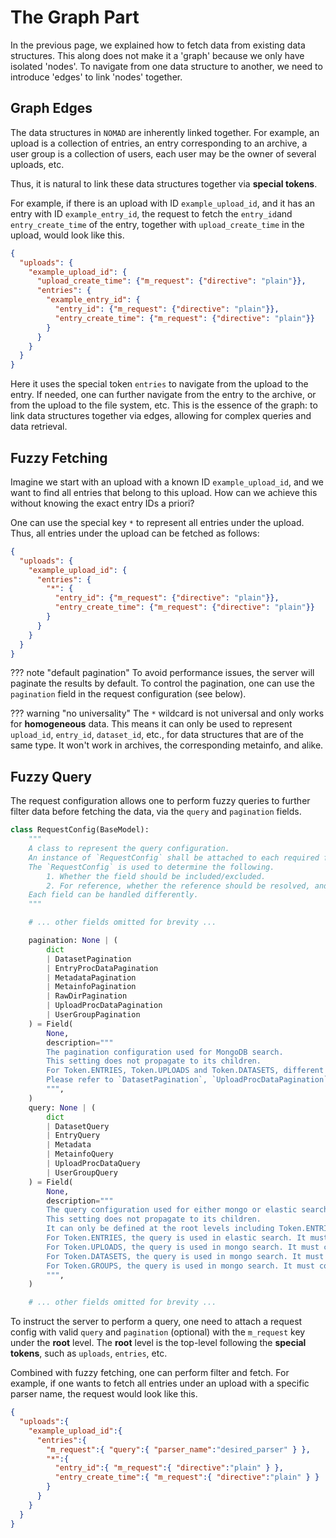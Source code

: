 # The Graph Part

In the previous page, we explained how to fetch data from existing data structures.
This along does not make it a 'graph' because we only have isolated 'nodes'.
To navigate from one data structure to another, we need to introduce 'edges' to link 'nodes' together.

## Graph Edges

The data structures in `NOMAD` are inherently linked together.
For example, an upload is a collection of entries, an entry corresponding to an archive, a user group is a collection of users,
each user may be the owner of several uploads, etc.

Thus, it is natural to link these data structures together via **special tokens**.

For example, if there is an upload with ID `example_upload_id`, and it has an entry with ID `example_entry_id`,
the request to fetch the `entry_id`and `entry_create_time` of the entry, together with `upload_create_time` in the upload, would look like this.

```json title="fetching linked data"
{
  "uploads": {
    "example_upload_id": {
      "upload_create_time": {"m_request": {"directive": "plain"}},
      "entries": {
        "example_entry_id": {
          "entry_id": {"m_request": {"directive": "plain"}},
          "entry_create_time": {"m_request": {"directive": "plain"}}
        }
      }
    }
  }
}
```

Here it uses the special token `entries` to navigate from the upload to the entry.
If needed, one can further navigate from the entry to the archive, or from the upload to the file system, etc.
This is the essence of the graph: to link data structures together via edges, allowing for complex queries and data retrieval.

## Fuzzy Fetching

Imagine we start with an upload with a known ID `example_upload_id`, and we want to find all entries that belong to this upload.
How can we achieve this without knowing the exact entry IDs a priori?

One can use the special key `*` to represent all entries under the upload.
Thus, all entries under the upload can be fetched as follows:

```json title="fetching all entries under an upload" hl_lines="5"
{
  "uploads": {
    "example_upload_id": {
      "entries": {
        "*": {
          "entry_id": {"m_request": {"directive": "plain"}},
          "entry_create_time": {"m_request": {"directive": "plain"}}
        }
      }
    }
  }
}
```

??? note "default pagination"
    To avoid performance issues, the server will paginate the results by default.
    To control the pagination, one can use the `pagination` field in the request configuration (see below).


??? warning "no universality"
    The `*` wildcard is not universal and only works for **homogeneous** data.
    This means it can only be used to represent `upload_id`, `entry_id`, `dataset_id`, etc., for data structures that are of the same type.
    It won't work in archives, the corresponding metainfo, and alike.

## Fuzzy Query

The request configuration allows one to perform fuzzy queries to further filter data before fetching the data, via the `query` and `pagination` fields.

```py title="request configuration model" hl_lines="13-50"
class RequestConfig(BaseModel):
    """
    A class to represent the query configuration.
    An instance of `RequestConfig` shall be attached to each required field.
    The `RequestConfig` is used to determine the following.
        1. Whether the field should be included/excluded.
        2. For reference, whether the reference should be resolved, and how to resolve it.
    Each field can be handled differently.
    """

    # ... other fields omitted for brevity ...

    pagination: None | (
        dict
        | DatasetPagination
        | EntryProcDataPagination
        | MetadataPagination
        | MetainfoPagination
        | RawDirPagination
        | UploadProcDataPagination
        | UserGroupPagination
    ) = Field(
        None,
        description="""
        The pagination configuration used for MongoDB search.
        This setting does not propagate to its children.
        For Token.ENTRIES, Token.UPLOADS and Token.DATASETS, different validation rules apply.
        Please refer to `DatasetPagination`, `UploadProcDataPagination`, `MetadataPagination` for details.
        """,
    )
    query: None | (
        dict
        | DatasetQuery
        | EntryQuery
        | Metadata
        | MetainfoQuery
        | UploadProcDataQuery
        | UserGroupQuery
    ) = Field(
        None,
        description="""
        The query configuration used for either mongo or elastic search.
        This setting does not propagate to its children.
        It can only be defined at the root levels including Token.ENTRIES, Token.UPLOADS and 'm_datasets'.
        For Token.ENTRIES, the query is used in elastic search. It must comply with `WithQuery`.
        For Token.UPLOADS, the query is used in mongo search. It must comply with `UploadProcDataQuery`.
        For Token.DATASETS, the query is used in mongo search. It must comply with `DatasetQuery`.
        For Token.GROUPS, the query is used in mongo search. It must comply with `UserGroupQuery`.
        """,
    )

    # ... other fields omitted for brevity ...
```

To instruct the server to perform a query, one need to attach a request config with valid `query` and `pagination` (optional) with the `m_request` key under the **root** level.
The **root** level is the top-level following the **special tokens**, such as `uploads`, `entries`, etc.

Combined with fuzzy fetching, one can perform filter and fetch.
For example, if one wants to fetch all entries under an upload with a specific parser name, the request would look like this.

```json title="fuzzy query with pagination" hl_lines="6"
{
  "uploads":{
    "example_upload_id":{
      "entries":{
        "m_request":{ "query":{ "parser_name":"desired_parser" } },
        "*":{
          "entry_id":{ "m_request":{ "directive":"plain" } },
          "entry_create_time":{ "m_request":{ "directive":"plain" } }
        }
      }
    }
  }
}
```
